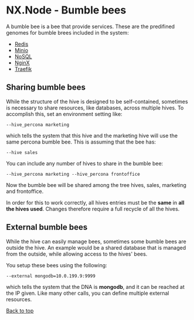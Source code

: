 # NX.Node - Bumble bees

A bumble bee is a bee that provide services.  These are the predifined genomes for
bumble brees included in the system:

* [Redis](README_REDIS.md)
* [Minio](README_MINIO.md)
* [NoSQL](README_NOSQL.md)
* [NginX](README_NGINX.md)
* [Traefik](README_TRAEFIK.md)

##  Sharing bumble bees

While the structure of the hive is designed to be self-contained, sometimes is
necessary to share resources, like databases, across multiple hives.  To accomplish
this, set an environment setting like:
```
--hive_percona marketing
```
which tells the system that this hive and the marketing hive will use the same percona
bumble bee.   This is assuming that the bee has:
```
--hive sales
```
You can include any number of hives to share in the bumble bee:
```
--hive_percona marketing --hive_percona frontoffice
```
Now the bumble bee will be shared among the tree hives, sales, marketing and frontoffice.

In order for this to work correctly, all hives entries must be the **same** in **all
the hives used**.  Changes therefore require a full recycle of all the hives.

## External bumble bees

While the hive can easily manage bees, sometimes some bumble bees are outside the hive.
An example would be a shared database that is managed from the outside, while allowing
access to the hives' bees.

You setup these bees using the following:
```
--external mongodb=10.0.199.9:9999
```
which tells the system that the DNA is **mongodb**, and it can be reached at the IP
given.  Like many other calls, you can define multiple external resources.

[Back to top](../README.md)